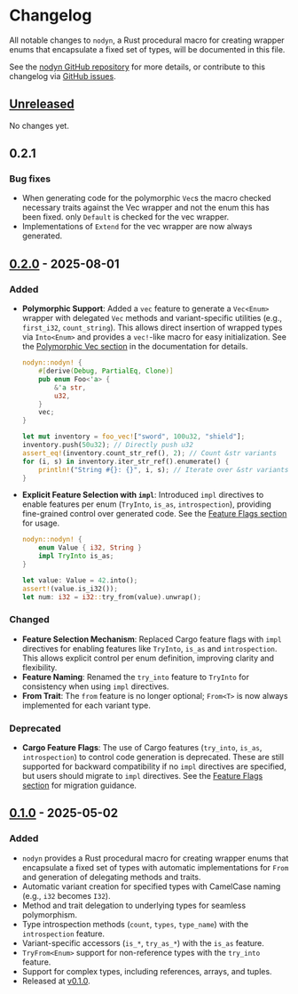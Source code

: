 # Changelog

All notable changes to `nodyn`, a Rust procedural macro for creating wrapper
enums that encapsulate a fixed set of types, will be documented in this
file.

See the [nodyn GitHub repository](https://github.com/franklaranja/nodyn) for more details, or contribute to this changelog via [GitHub issues](https://github.com/franklaranja/nodyn/issues).

## [Unreleased]

No changes yet.

## 0.2.1

### Bug fixes

- When generating code for the polymorphic `Vec`s the macro
  checked necessary traits against the Vec wrapper and not the enum
  this has been fixed. only `Default` is checked for the vec wrapper.
- Implementations of `Extend` for the vec wrapper are now always generated.

## [0.2.0] - 2025-08-01

### Added

- **Polymorphic Support**: Added a `vec` feature to generate a `Vec<Enum>` wrapper with
  delegated `Vec` methods and variant-specific utilities (e.g., `first_i32`, `count_string`).
  This allows direct insertion of wrapped types via `Into<Enum>` and provides a `vec!`-like
  macro for easy initialization. See the [Polymorphic Vec section](https://github.com/franklaranja/nodyn#polymorphic-vec)
  in the documentation for details.

  ```rust
  nodyn::nodyn! {
      #[derive(Debug, PartialEq, Clone)]
      pub enum Foo<'a> {
          &'a str,
          u32,
      }
      vec;
  }

  let mut inventory = foo_vec!["sword", 100u32, "shield"];
  inventory.push(50u32); // Directly push u32
  assert_eq!(inventory.count_str_ref(), 2); // Count &str variants
  for (i, s) in inventory.iter_str_ref().enumerate() {
      println!("String #{}: {}", i, s); // Iterate over &str variants
  }
  ```

- **Explicit Feature Selection with `impl`**: Introduced `impl` directives to enable
  features per enum (`TryInto`, `is_as`, `introspection`), providing fine-grained
  control over generated code. See the [Feature Flags section](https://github.com/franklaranja/nodyn#feature-flags)
  for usage.

  ```rust
  nodyn::nodyn! {
      enum Value { i32, String }
      impl TryInto is_as;
  }

  let value: Value = 42.into();
  assert!(value.is_i32());
  let num: i32 = i32::try_from(value).unwrap();
  ```

### Changed

- **Feature Selection Mechanism**: Replaced Cargo feature flags with `impl`
  directives for enabling features like `TryInto`, `is_as` and `introspection`.
  This allows explicit control per enum definition, improving clarity and
  flexibility.
- **Feature Naming**: Renamed the `try_into` feature to `TryInto` for
  consistency when using `impl` directives.
- **From Trait**: The `from` feature is no longer optional; `From<T>` is
  now always implemented for each variant type.

### Deprecated

- **Cargo Feature Flags**: The use of Cargo features (`try_into`, `is_as`, `introspection`)
  to control code generation is deprecated. These are still supported for backward
  compatibility if no `impl` directives are specified, but users should migrate
  to `impl` directives. See the [Feature Flags section](https://github.com/franklaranja/nodyn#feature-flags)
  for migration guidance.

## [0.1.0] - 2025-05-02

### Added

- `nodyn` provides a Rust procedural macro for creating wrapper enums that
  encapsulate a fixed set of types with automatic implementations
  for `From` and generation of delegating methods and traits.
- Automatic variant creation for specified types with CamelCase naming (e.g., `i32` becomes `I32`).
- Method and trait delegation to underlying types for seamless polymorphism.
- Type introspection methods (`count`, `types`, `type_name`) with the `introspection` feature.
- Variant-specific accessors (`is_*`, `try_as_*`) with the `is_as` feature.
- `TryFrom<Enum>` support for non-reference types with the `try_into` feature.
- Support for complex types, including references, arrays, and tuples.
- Released at [v0.1.0](https://github.com/franklaranja/nodyn/releases/tag/v0.1.0).

[Unreleased]: https://github.com/franklaranja/nodyn/compare/v0.2.0...HEAD
[0.2.0]: https://github.com/franklaranja/nodyn/releases/tag/v0.2.0
[0.1.0]: https://github.com/franklaranja/nodyn/releases/tag/v0.1.0
